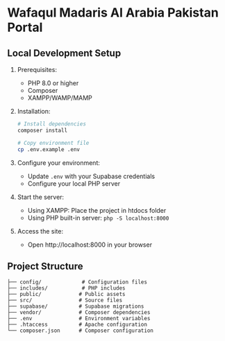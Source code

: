 # Wafaqul Madaris Al Arabia Pakistan Portal

## Local Development Setup

1. Prerequisites:
   - PHP 8.0 or higher
   - Composer
   - XAMPP/WAMP/MAMP

2. Installation:
   ```bash
   # Install dependencies
   composer install

   # Copy environment file
   cp .env.example .env
   ```

3. Configure your environment:
   - Update `.env` with your Supabase credentials
   - Configure your local PHP server

4. Start the server:
   - Using XAMPP: Place the project in htdocs folder
   - Using PHP built-in server: `php -S localhost:8000`

5. Access the site:
   - Open http://localhost:8000 in your browser

## Project Structure

```
├── config/             # Configuration files
├── includes/           # PHP includes
├── public/            # Public assets
├── src/               # Source files
├── supabase/          # Supabase migrations
├── vendor/            # Composer dependencies
├── .env               # Environment variables
├── .htaccess          # Apache configuration
└── composer.json      # Composer configuration
```
